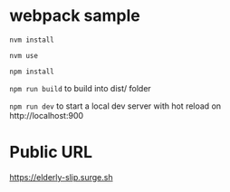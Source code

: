 # webpack sample

`nvm install`

`nvm use`

`npm install`

`npm run build` to build into dist/ folder

`npm run dev` to start a local dev server with hot reload on http://localhost:900

# Public URL

https://elderly-slip.surge.sh
